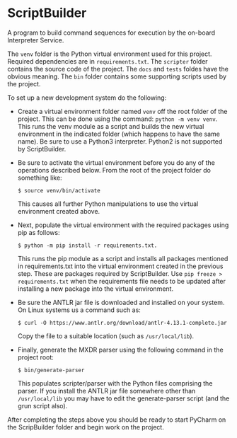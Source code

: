 ScriptBuilder
==============

A program to build command sequences for execution by the on-board Interpreter Service.

The `venv` folder is the Python virtual environment used for this project. Required dependencies
are in `requirements.txt`. The `scripter` folder contains the source code of the project. The
`docs` and `tests` foldes have the obvious meaning. The `bin` folder contains some supporting
scripts used by the project.

To set up a new development system do the following:

+ Create a virtual environment folder named `venv` off the root folder of the project. This can
  be done using the command: `python -m venv venv`. This runs the venv module as a script and
  builds the new virtual environment in the indicated folder (which happens to have the same
  name). Be sure to use a Python3 interpreter. Python2 is not supported by ScriptBuilder.
  
+ Be sure to activate the virtual environment before you do any of the operations described
  below. From the root of the project folder do something like:
  
      $ source venv/bin/activate
      
  This causes all further Python manipulations to use the virtual environment created above.
  
+ Next, populate the virtual environment with the required packages using pip as follows:

      $ python -m pip install -r requirements.txt.
      
  This runs the pip module as a script and installs all packages mentioned in requirements.txt
  into the virtual environment created in the previous step. These are packages required by
  ScriptBuilder. Use `pip freeze > requirements.txt` when the requirements file needs to be
  updated after installing a new package into the virtual environment.
  
+ Be sure the ANTLR jar file is downloaded and installed on your system. On Linux systems us a
  command such as:
  
      $ curl -O https://www.antlr.org/download/antlr-4.13.1-complete.jar
      
  Copy the file to a suitable location (such as `/usr/local/lib`).
  
+ Finally, generate the MXDR parser using the following command in the project root:

      $ bin/generate-parser
      
  This populates scripter/parser with the Python files comprising the parser. If you install the
  ANTLR jar file somewhere other than `/usr/local/lib` you may have to edit the generate-parser
  script (and the grun script also).
  
After completing the steps above you should be ready to start PyCharm on the ScripBuilder folder
and begin work on the project.
